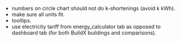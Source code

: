 * numbers on circle chart should not do k-shortenings (avoid k kWh).
* make sure all units fit.
* tooltips.
* use electricity tariff from energy_calculator tab as opposed to dashboard tab (for both BuildX buildings and comparisons).
